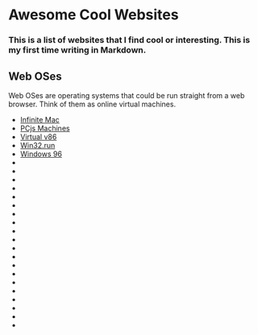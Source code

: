 # Awesome Cool Websites
### This is a list of websites that I find cool or interesting. This is my first time writing in Markdown.

## Web OSes
Web OSes are operating systems that could be run straight from a web browser. Think of them as online virtual machines.
* [Infinite Mac](https://infinitemac.org/)
* [PCjs Machines](https://www.pcjs.org/)
* [Virtual v86](https://copy.sh/v86/)
* [Win32.run](https://win32.run/)
* [Windows 96](https://windows96.net/)
* []()
* []()
* []()
* []()
* []()
* []()
* []()
* []()
* []()
* []()
* []()
* []()
* []()
* []()
* []()
* []()
* []()
* []()
* []()
* []()
